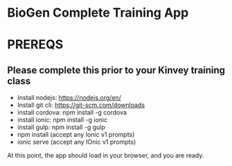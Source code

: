 # BioGen Complete Training App


# PREREQS
## Please complete this prior to your Kinvey training class
- Install nodejs: https://nodejs.org/en/
- Install git cli: https://git-scm.com/downloads
- install cordova: npm install -g cordova
- install ionic: npm install -g ionic
- install gulp: npm install -g gulp
- npm install (accept any Ionic v1 prompts)
- ionic serve (accept any IOnic v1 prompts)

At this point, the app should load in your browser, and you are ready.

